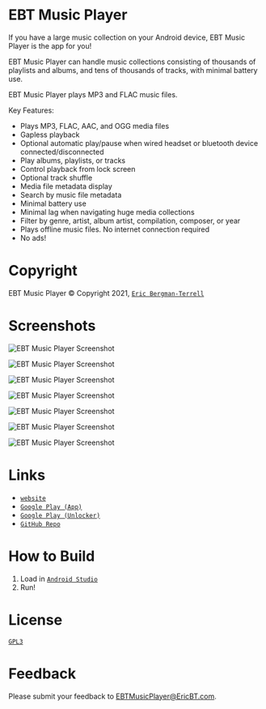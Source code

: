 # EBT Music Player

If you have a large music collection on your Android device, EBT Music Player is the app for you!

EBT Music Player can handle music collections consisting of thousands of playlists and albums, and tens of thousands of tracks, with minimal battery use.

EBT Music Player plays MP3 and FLAC music files.

Key Features:

* Plays MP3, FLAC, AAC, and OGG media files
* Gapless playback
* Optional automatic play/pause when wired headset or bluetooth device connected/disconnected
* Play albums, playlists, or tracks
* Control playback from lock screen
* Optional track shuffle
* Media file metadata display
* Search by music file metadata
* Minimal battery use
* Minimal lag when navigating huge media collections
* Filter by genre, artist, album artist, compilation, composer, or year
* Plays offline music files. No internet connection required
* No ads!

# Copyright

EBT Music Player &#169; Copyright 2021, [`Eric Bergman-Terrell`](https://www.ericbt.com)

# Screenshots

![`EBT Music Player Screenshot`](https://ericbt.com/artwork/ebt_music_player/ebt_music_player_albums.png "Albums")

![`EBT Music Player Screenshot`](https://ericbt.com/artwork/ebt_music_player/ebt_music_player_playlists.png "Playlists")

![`EBT Music Player Screenshot`](https://ericbt.com/artwork/ebt_music_player/ebt_music_player_about.png "About")

![`EBT Music Player Screenshot`](https://ericbt.com/artwork/ebt_music_player/ebt_music_player_lockscreen.png "Lockscreen")

![`EBT Music Player Screenshot`](https://ericbt.com/artwork/ebt_music_player/ebt_music_player_play.png "Play")

![`EBT Music Player Screenshot`](https://ericbt.com/artwork/ebt_music_player/ebt_music_player_search.png "Search")

![`EBT Music Player Screenshot`](https://ericbt.com/artwork/ebt_music_player/ebt_music_player_settings.png "Settings")

# Links

* [`website`](https://ericbt.com/)
* [`Google Play (App)`](https://play.google.com/store/apps/details?id=com.ericbt.musicplayer)
* [`Google Play (Unlocker)`](https://play.google.com/store/apps/details?id=com.ericbt.musicplayerunlocker)
* [`GitHub Repo`](https://github.com/EricTerrell/EBTMusicPlayer)

# How to Build

1.  Load in [`Android Studio`](https://developer.android.com/studio)
2.  Run!

# License

[`GPL3`](https://www.gnu.org/licenses/gpl-3.0.en.html)

# Feedback

Please submit your feedback to EBTMusicPlayer@EricBT.com.